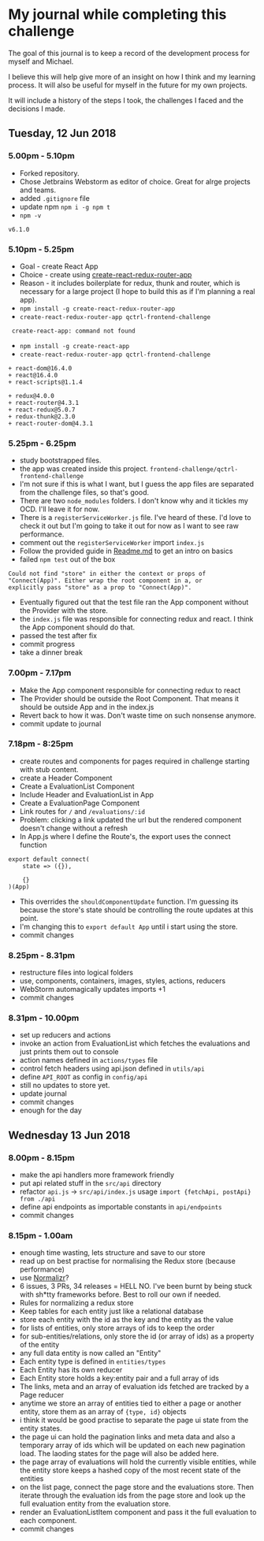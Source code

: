 # My journal while completing this challenge

The goal of this journal is to keep a record of the development process for myself and Michael.

I believe this will help give more of an insight on how I think and my learning process.
It will also be useful for myself in the future for my own projects.

It will include a history of the steps I took, the challenges I faced and the decisions I made.

## Tuesday, 12 Jun 2018

### 5.00pm - 5.10pm

- Forked repository.
- Chose Jetbrains Webstorm as editor of choice. Great for alrge projects and teams.
- added `.gitignore` file
- update npm `npm i -g npm t`
- `npm -v` 
```text
v6.1.0
```

### 5.10pm - 5.25pm
- Goal - create React App
- Choice - create using [create-react-redux-router-app](https://www.npmjs.com/package/create-react-redux-router-app)
- Reason - it includes boilerplate for redux, thunk and router, which is necessary for a large project 
(I hope to build this as if I'm planning a real app). 
- `npm install -g create-react-redux-router-app`
- `create-react-redux-router-app qctrl-frontend-challenge`
```text
 create-react-app: command not found
```
- `npm install -g create-react-app`
- `create-react-redux-router-app qctrl-frontend-challenge`
```text
+ react-dom@16.4.0
+ react@16.4.0
+ react-scripts@1.1.4

+ redux@4.0.0
+ react-router@4.3.1
+ react-redux@5.0.7
+ redux-thunk@2.3.0
+ react-router-dom@4.3.1
```

### 5.25pm - 6.25pm
- study bootstrapped files.
- the app was created inside this project. `frontend-challenge/qctrl-frontend-challenge`
- I'm not sure if this is what I want, but I guess the app files are separated from the challenge files, so that's good.
- There are two `node_modules` folders. I don't know why and it tickles my OCD. I'll leave it for now.
- There is a `registerServiceWorker.js` file. I've heard of these. I'd love to check it out but I'm going to take it 
out for now as I want to see raw performance.
- comment out the `registerServiceWorker` import `index.js`
- Follow the provided guide in [Readme.md](./qctrl-frontend-challenge/README.md) to get an intro on basics
- failed `npm test` out of the box
```text
Could not find "store" in either the context or props of "Connect(App)". Either wrap the root component in a, or 
explicitly pass "store" as a prop to "Connect(App)".
```
- Eventually figured out that the test file ran the App component without the Provider with the store. 
- the `index.js` file was responsible for connecting redux and react. I think the App component should do that.
- passed the test after fix
- commit progress
- take a dinner break

### 7.00pm - 7.17pm
- Make the App component responsible for connecting redux to react
- The Provider should be outside the Root Component. That means it should be outside App and in the index.js
- Revert back to how it was. Don't waste time on such nonsense anymore.
- commit update to journal

### 7.18pm - 8:25pm
- create routes and components for pages required in challenge starting with stub content.
- create a Header Component
- Create a EvaluationList Component
- Include Header and EvaluationList in App
- Create a EvaluationPage Component
- Link routes for `/` and `/evaluations/:id`
- Problem: clicking a link updated the url but the rendered component doesn't change without a refresh
- In App.js where I define the Route's, the export uses the connect function
```text
export default connect(
	state => ({}),

	{}
)(App)
```
- This overrides the `shouldComponentUpdate` function. I'm guessing its because the store's state should be controlling 
the route updates at this point. 
- I'm changing this to `export default App` until i start using the store.
- commit changes

### 8.25pm - 8.31pm
- restructure files into logical folders
- use, components, containers, images, styles, actions, reducers
- WebStorm automagically updates imports +1
- commit changes

### 8.31pm - 10.00pm
- set up reducers and actions
- invoke an action from EvaluationList which fetches the evaluations and just prints them out to console
- action names defined in `actions/types` file
- control fetch headers using api.json defined in `utils/api`
- define `API_ROOT` as config in `config/api`
- still no updates to store yet.
- update journal
- commit changes
- enough for the day

## Wednesday 13 Jun 2018

### 8.00pm - 8.15pm
- make the api handlers more framework friendly
- put api related stuff in the `src/api` directory
- refactor `api.js` -> `src/api/index.js` usage `import {fetchApi, postApi} from ./api`
- define api endpoints as importable constants in `api/endpoints`
- commit changes

### 8.15pm - 1.00am
- enough time wasting, lets structure and save to our store
- read up on best practise for normalising the Redux store (because performance)
- use [Normalizr](https://github.com/paularmstrong/normalizr)? 
- 6 issues, 3 PRs, 34 releases = HELL NO. I've been burnt by being stuck with sh*tty frameworks before. 
Best to roll our own if needed.
- Rules for normalizing a redux store
- Keep tables for each entity just like a relational database
- store each entity with the id as the key and the entity as the value
- for lists of entities, only store arrays of ids to keep the order
- for sub-entities/relations, only store the id (or array of ids) as a property of the entity
- any full data entity is now called an "Entity"
- Each entity type is defined in `entities/types`
- Each Entity has its own reducer
- Each Entity store holds a key:entity pair and a full array of ids
- The links, meta and an array of evaluation ids fetched are tracked by a Page reducer
- anytime we store an array of entities tied to either a page or another entity, store them as an array of `{type, id}` 
objects
- i think it would be good practise to separate the page ui state from the entity states.
- the page ui can hold the pagination links and meta data and also a temporary array of ids which will be updated on 
each new pagination load. The laoding states for the page will also be added here.
- the page array of evaluations will hold the currently visible entities, while the entity store keeps a hashed copy of the most recent state of the entities
- on the list page, connect the page store and the evaluations store. Then iterate through the evaluation ids from the 
page store and look up the full evaluation entity from the evaluation store.
- render an EvaluationListItem component and pass it the full evaluation to each component.
- commit changes
